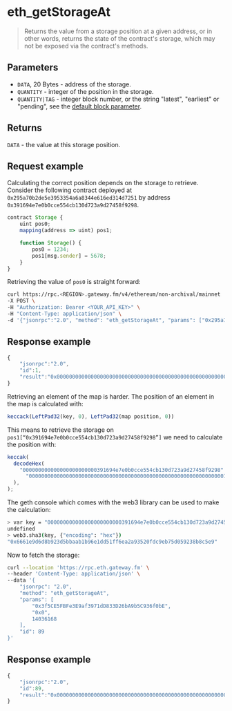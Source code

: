 # eth_getStorageAt


> Returns the value from a storage position at a given address, or in other
  words, returns the state of the contract's storage, which may not be exposed
  via the contract's methods.


## Parameters

- `DATA`, 20 Bytes - address of the storage.
- `QUANTITY` - integer of the position in the storage.
- `QUANTITY|TAG` - integer block number, or the string "latest", "earliest" or "pending", see the [default block parameter](https://eth.wiki/json-rpc/API#the-default-block-parameter).

## Returns

`DATA` - the value at this storage position.

## **Request example**

Calculating the correct position depends on the storage to retrieve. Consider the following contract deployed at `0x295a70b2de5e3953354a6a8344e616ed314d7251` by address `0x391694e7e0b0cce554cb130d723a9d27458f9298`.

```javascript
contract Storage {
    uint pos0;
    mapping(address => uint) pos1;

    function Storage() {
        pos0 = 1234;
        pos1[msg.sender] = 5678;
    }
}
```

Retrieving the value of `pos0` is straight forward:

```bash
curl https://rpc.<REGION>.gateway.fm/v4/ethereum/non-archival/mainnet  \
-X POST \
-H "Authorization: Bearer <YOUR_API_KEY>" \
-H "Content-Type: application/json" \
-d '{"jsonrpc":"2.0", "method": "eth_getStorageAt", "params": ["0x295a70b2de5e3953354a6a8344e616ed314d7251", "0x0", "latest"], "id": 1}'
```

## **Response example**

```javascript
{
    "jsonrpc":"2.0",
    "id":1,
    "result":"0x00000000000000000000000000000000000000000000000000000000000004d2"
}
```

Retrieving an element of the map is harder. The position of an element in the map is calculated with:

```javascript
keccack(LeftPad32(key, 0), LeftPad32(map position, 0))
```

This means to retrieve the storage on `pos1[“0x391694e7e0b0cce554cb130d723a9d27458f9298”]` we need to calculate the position with:

```javascript
keccak(
  decodeHex(
    "000000000000000000000000391694e7e0b0cce554cb130d723a9d27458f9298" +
      "0000000000000000000000000000000000000000000000000000000000000001",
  ),
);
```

The geth console which comes with the web3 library can be used to make the calculation:

```bash
> var key = "000000000000000000000000391694e7e0b0cce554cb130d723a9d27458f9298" + "0000000000000000000000000000000000000000000000000000000000000001"
undefined
> web3.sha3(key, {"encoding": "hex"})
"0x6661e9d6d8b923d5bbaab1b96e1dd51ff6ea2a93520fdc9eb75d059238b8c5e9"
```

Now to fetch the storage:

```bash
curl --location 'https://rpc.eth.gateway.fm' \
--header 'Content-Type: application/json' \
--data '{
    "jsonrpc": "2.0",
    "method": "eth_getStorageAt",
    "params": [
        "0x3f5CE5FBFe3E9af3971dD833D26bA9b5C936f0bE",
        "0x0",
        14036168
    ],
    "id": 89
}'
```

## **Response example**

```javascript
{
    "jsonrpc":"2.0",
    "id":89,
    "result":"0x0000000000000000000000000000000000000000000000000000000000000000"
}
```
